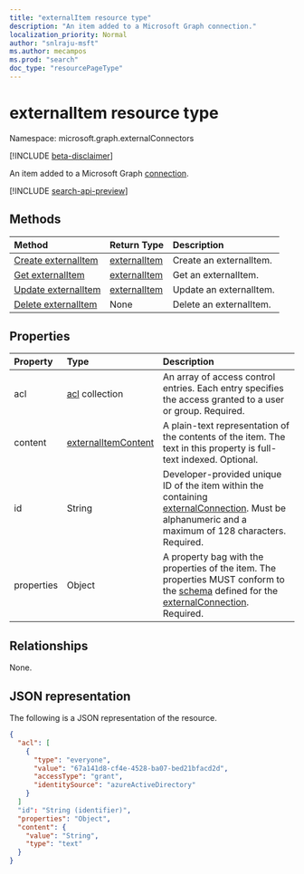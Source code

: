 ```yaml
---
title: "externalItem resource type"
description: "An item added to a Microsoft Graph connection."
localization_priority: Normal
author: "snlraju-msft"
ms.author: mecampos
ms.prod: "search"
doc_type: "resourcePageType"
---
```


# externalItem resource type

Namespace: microsoft.graph.externalConnectors

[!INCLUDE [beta-disclaimer](../../includes/beta-disclaimer.md)]

An item added to a Microsoft Graph [connection](externalconnection.md). 

[!INCLUDE [search-api-preview](../../includes/search-api-preview-signup.md)]

## Methods

| Method                                                        | Return Type                     | Description |
|:--------------------------------------------------------------|:--------------------------------|:--|
| [Create externalItem](../api/externalconnection-put-items.md) | [externalItem](externalitem.md) | Create an externalItem. |
| [Get externalItem](../api/externalitem-get.md)                | [externalItem](externalitem.md) | Get an externalItem.    |
| [Update externalItem](../api/externalitem-update.md)          | [externalItem](externalitem.md) | Update an externalItem. |
| [Delete externalItem](../api/externalitem-delete.md)          | None                            | Delete an externalItem. |

## Properties

| Property   | Type                     | Description                          |
|:-----------|:-------------------------|:-------------------------------------|
| acl        | [acl](acl.md) collection | An array of access control entries. Each entry specifies the access granted to a user or group. Required. |
| content    | [externalItemContent](externalitemcontent.md) | A plain-text  representation of the contents of the item. The text in this property is full-text indexed. Optional. |
| id         | String                   | Developer-provided unique ID of the item within the containing [externalConnection](externalconnection.md). Must be alphanumeric and a maximum of 128 characters. Required. |
| properties | Object                   | A property bag with the properties of the item. The properties MUST conform to the [schema](schema.md) defined for the [externalConnection](externalconnection.md). Required. |

## Relationships

None.

## JSON representation

The following is a JSON representation of the resource.

```json
{
  "acl": [
    {
      "type": "everyone",
      "value": "67a141d8-cf4e-4528-ba07-bed21bfacd2d",
      "accessType": "grant",
      "identitySource": "azureActiveDirectory"
    }
  ]
  "id": "String (identifier)",
  "properties": "Object",
  "content": {
    "value": "String",
    "type": "text"
  }
}
```
